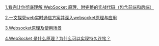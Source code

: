 [1.看完让你彻底理解 WebSocket 原理，附完整的实战代码（包含前端和后端）  ]( https://www.cnblogs.com/nnngu/p/9347635.html)

[2.一文探究web实时通信方案并深入websocket原理与应用](  https://www.jianshu.com/p/1dd536c414ef )

[3.Websocket原理及使用场景]( https://www.jianshu.com/p/ac74620333e7 )

[4.WebSocket 是什么原理？为什么可以实现持久连接？]( https://cloud.tencent.com/developer/article/1065947)

